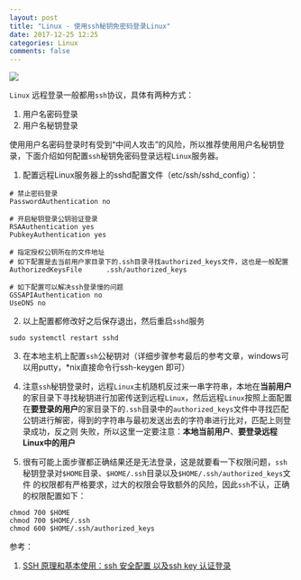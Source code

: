 ```yaml
---
layout: post
title: "Linux - 使用ssh秘钥免密码登录Linux"
date: 2017-12-25 12:25
categories: Linux
comments: false
---
```


![](http://b.hiphotos.baidu.com/image/pic/item/a71ea8d3fd1f4134264ac90b2f1f95cad1c85e42.jpg)

`Linux` 远程登录一般都用`ssh`协议，具体有两种方式：

1. 用户名密码登录
2. 用户名秘钥登录

使用用户名密码登录时有受到“中间人攻击”的风险，所以推荐使用用户名秘钥登录，下面介绍如何配置`ssh`秘钥免密码登录远程`Linux`服务器。

1. 配置远程Linux服务器上的sshd配置文件（etc/ssh/sshd_config）：

```
# 禁止密码登录
PasswordAuthentication no

# 开启秘钥登录公钥验证登录
RSAAuthentication yes
PubkeyAuthentication yes

# 指定授权公钥所在的文件地址
# 如下配置是去当前用户家目录下的.ssh目录寻找authorized_keys文件，这也是一般配置
AuthorizedKeysFile      .ssh/authorized_keys

# 如下配置可以解决ssh登录慢的问题
GSSAPIAuthentication no
UseDNS no
```

2. 以上配置都修改好之后保存退出，然后重启`sshd`服务

```
sudo systemctl restart sshd
```

3. 在本地主机上配置`ssh`公秘钥对（详细步骤参考最后的参考文章，windows可以用putty，*nix直接命令行ssh-keygen 即可）

4. 注意`ssh`秘钥登录时，远程`Linux`主机随机反过来一串字符串，本地在**当前用户**的家目录下寻找秘钥进行加密传送到远程`Linux`，然后远程`Linux`按照上面配置
在**要登录的用户**的家目录下的`.ssh`目录中的`authorized_keys`文件中寻找匹配公钥进行解密，得到的字符串与最初发送出去的字符串进行比对，匹配上则登录成功，反之则
失败，所以这里一定要注意：**本地当前用户**、**要登录远程Linux中的用户**

5. 很有可能上面步骤都正确结果还是无法登录，这是就要看一下权限问题，`ssh`秘钥登录对`$HOME`目录、`$HOME/.ssh`目录以及`$HOME/.ssh/authorized_keys`文件
的权限都有严格要求，过大的权限会导致额外的风险，因此`ssh`不认，正确的权限配置如下：

```
chmod 700 $HOME
chmod 700 $HOME/.ssh
chmod 600 $HOME/.ssh/authorized_keys
```

参考：
1. [SSH 原理和基本使用：ssh 安全配置 以及ssh key 认证登录](http://blog.51cto.com/skypegnu1/1641064)
